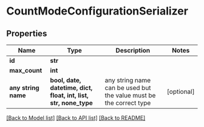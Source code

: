 # CountModeConfigurationSerializer


## Properties
Name | Type | Description | Notes
------------ | ------------- | ------------- | -------------
**id** | **str** |  | 
**max_count** | **int** |  | 
**any string name** | **bool, date, datetime, dict, float, int, list, str, none_type** | any string name can be used but the value must be the correct type | [optional]

[[Back to Model list]](../README.md#documentation-for-models) [[Back to API list]](../README.md#documentation-for-api-endpoints) [[Back to README]](../README.md)


